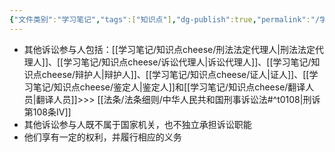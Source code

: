 ```yaml
---
{"文件类别":"学习笔记","tags":["知识点"],"dg-publish":true,"permalink":"/学习笔记/知识点cheese/其他诉讼参与人/","dgPassFrontmatter":true}
---
```


- 其他诉讼参与人包括：[[学习笔记/知识点cheese/刑法法定代理人\|刑法法定代理人]]、[[学习笔记/知识点cheese/诉讼代理人\|诉讼代理人]]、[[学习笔记/知识点cheese/辩护人\|辩护人]]、[[学习笔记/知识点cheese/证人\|证人]]、[[学习笔记/知识点cheese/鉴定人\|鉴定人]]和[[学习笔记/知识点cheese/翻译人员\|翻译人员]]>>> [[法条/法条细则/中华人民共和国刑事诉讼法#^t0108\|刑诉第108条Ⅳ]]
- 其他诉讼参与人既不属于国家机关，也不独立承担诉讼职能
- 他们享有一定的权利，并履行相应的义务